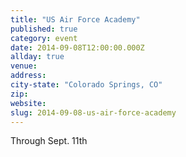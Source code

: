 ```yaml
---
title: "US Air Force Academy"
published: true
category: event
date: 2014-09-08T12:00:00.000Z
allday: true
venue:
address:
city-state: "Colorado Springs, CO"
zip:
website:
slug: 2014-09-08-us-air-force-academy
---
```

Through Sept. 11th


